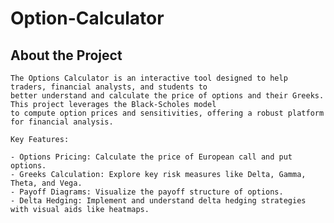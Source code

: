 # Option-Calculator

 ## About the Project
    
    The Options Calculator is an interactive tool designed to help traders, financial analysts, and students to 
    better understand and calculate the price of options and their Greeks. This project leverages the Black-Scholes model
    to compute option prices and sensitivities, offering a robust platform for financial analysis.
    
    Key Features:
    
    - Options Pricing: Calculate the price of European call and put options.
    - Greeks Calculation: Explore key risk measures like Delta, Gamma, Theta, and Vega.
    - Payoff Diagrams: Visualize the payoff structure of options.
    - Delta Hedging: Implement and understand delta hedging strategies with visual aids like heatmaps.
